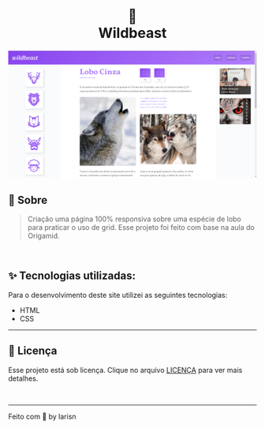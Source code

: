 <h1 align="center">
  <br>🐺<br> Wildbeast
</h1>

![Preview](https://github.com/larisn/wildbeast/blob/main/imagens/Screenshot_1.png)


## 🔮 Sobre

> Criação uma página 100% responsiva sobre uma espécie de lobo para praticar o uso de grid. Esse projeto foi feito com base na aula do Origamid.

<br>

## ✨ Tecnologias utilizadas:

Para o desenvolvimento deste site utilizei as seguintes tecnologias:

* HTML
* CSS

---

## 🎐 Licença
Esse projeto está sob licença. Clique no arquivo [LICENÇA](https://github.com/larisn/larisn/blob/main/LICENSE2.md) para ver mais detalhes.

<br>

---

Feito com 💜 by larisn
